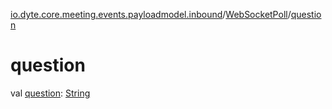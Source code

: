 [io.dyte.core.meeting.events.payloadmodel.inbound](../index.md)/[WebSocketPoll](index.md)/[question](question.md)

# question


val [question](question.md): [String](https://kotlinlang.org/api/latest/jvm/stdlib/kotlin/-string/index.html)
